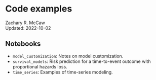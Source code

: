 # Code examples

Zachary R. McCaw <br> Updated: 2022-10-02

## Notebooks

* `model_customization`: Notes on model customization. 
* `survival_models`: Risk prediction for a time-to-event outcome with proportional hazards loss.
* `time_series`: Examples of time-series modeling.